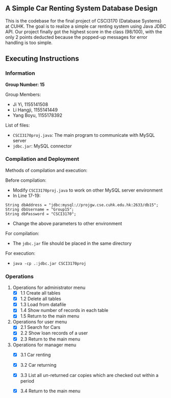 ## A Simple Car Renting System Database Design

This is the codebase for the final project of CSCI3170 (Database Systems) at CUHK. The goal is to realize a simple car renting system using Java JDBC API. Our project finally got the highest score in the class (98/100), with the only 2 points deducted because the popped-up messages for error handling is too simple. 

## **Executing Instructions**

### Information ###
**Group Number:   15**

Group Members:  
- Ji Yi,      1155141508
- Li Hangji,  1155141449
- Yang Boyu,  1155178392

List of files:  
- `CSCI3170proj.java`: The main program to communicate with MySQL server
- `jdbc.jar`: MySQL connector

              
### Compilation and Deployment ###
Methods of compilation and execution:

Before compilation:

- Modify `CSCI3170proj.java` to work on other MySQL server environment
- In Line 17-19:
```
String dbAddress = "jdbc:mysql://projgw.cse.cuhk.edu.hk:2633/db15";
String dbUsername = "Group15";
String dbPassword = "CSCI3170";
```
- Change the above parameters to other environment

For compilation:
- The `jdbc.jar` file should be placed in the same directory

For execution:
- `java -cp .:jdbc.jar CSCI3170proj`

### Operations ###

1. Operations for administrator menu
	- [x] 1.1 Create all tables
	- [x] 1.2 Delete all tables
	- [x] 1.3 Load from datafile
	- [x] 1.4 Show number of records in each table
	- [x] 1.5 Return to the main menu

2. Operations for user menu
	- [x] 2.1 Search for Cars
	- [x] 2.2 Show loan records of a user
	- [x] 2.3 Return to the main menu

3. Operations for manager menu
	- [x] 3.1 Car renting
	- [x] 3.2 Car returning
	- [x] 3.3 List all un-returned car copies which are checked out within a period
	- [x] 3.4 Return to the main menu




